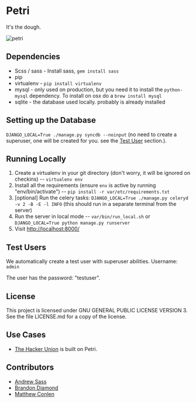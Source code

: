 Petri
=====

It's the dough.

![petri](http://us.cdn3.123rf.com/168nwm/prawny/prawny0907/prawny090700015/5159969-a-petri-dish-with-colourful-cartoon-germs-swimming-around-in-it.jpg)

Dependencies
----

* Scss / sass - Install sass, ```gem install sass```
* pip
* virtualenv - ```pip install virtualenv```
* mysql - only used on production, but you need it to install the ```python-mysql``` dependency. To install on osx do a ```brew install mysql```
* sqlite - the database used locally. probably is already installed


Setting up the Database
----

```DJANGO_LOCAL=True ./manage.py syncdb --noinput``` (no need to create a superuser, one will be created for you. see the <a href="#test-users">Test User</a> section.).


Running Locally
----

1. Create a virtualenv in your git directory (don't worry, it will be ignored on checkins) -- ```virtualenv env```
2. Install all the requirements (ensure ```env``` is active by running "env/bin/activate") -- ```pip install -r var/etc/requirements.txt```
3. [optional] Run the celery tasks: ```DJANGO_LOCAL=True ./manage.py celeryd -v 2 -B -E -l INFO``` (this should run in a separate terminal from the server)
4. Run the server in local mode -- ```var/bin/run_local.sh``` or ```DJANGO_LOCAL=True python manage.py runserver```
5. Visit <http://localhost:8000/>

Test Users
----

We automatically create a test user with superuser abilities. Username: ```admin```

The user has the password: "testuser".


License
----

This project is licensed under GNU GENERAL PUBLIC LICENSE VERSION 3. See the file LICENSE.md for a copy of the license.



Use Cases
----

* [The Hacker Union](http://hackerunion.org) is built on Petri.


Contributors
----

* [Andrew Sass](http://www.andrewsass.com/)
* [Brandon Diamond](http://www.twitter.com/brandondiamond)
* [Matthew Conlen](http://www.mathisonian.com/)
